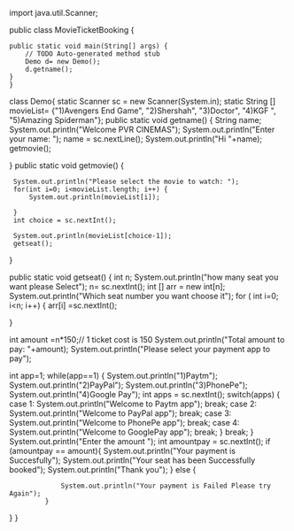 import java.util.Scanner;

public class MovieTicketBooking {

	public static void main(String[] args) {
		// TODO Auto-generated method stub
		Demo d= new Demo();
		d.getname();
	}
	}
 class Demo{
		static Scanner sc = new Scanner(System.in);
		 static String [] movieList= {"1)Avengers End Game", "2)Shershah", "3)Doctor", "4)KGF ", "5)Amazing Spiderman"};
 public static void getname() {
	 String name;
	 System.out.println("Welcome PVR CINEMAS");
	 System.out.println("Enter your name: ");
	 name = sc.nextLine();
	 System.out.println("Hi "+name);
	 getmovie();
	 
	 
 }
 public static void getmovie() {
	
	 System.out.println("Please select the movie to watch: ");
	 for(int i=0; i<movieList.length; i++) {
		 System.out.println(movieList[i]);
		
	 }
	 int choice = sc.nextInt();
	 
	 System.out.println(movieList[choice-1]);  
	 getseat();
	 
 }
 
 public static void getseat() {
	 int n;
	 System.out.println("how many seat you want please Select");
	 n= sc.nextInt();
	 int [] arr = new int[n];
System.out.println("Which seat number you want choose it");
for ( int i=0; i<n; i++) {
	arr[i] =sc.nextInt();
	
}

int amount =n*150;// 1 ticket cost is 150
System.out.println("Total amount to pay: "+amount);
System.out.println("Please select your payment app to pay");

int app=1;
while(app==1) {
	System.out.println("1)Paytm");
	System.out.println("2)PayPal");
	System.out.println("3)PhonePe");
	System.out.println("4)Google Pay");
	int apps = sc.nextInt();
	switch(apps) {
	case 1:
		System.out.println("Welcome to Paytm app");
		break;
	case 2:
		System.out.println("Welcome to PayPal app");
		break;
	case 3:
		System.out.println("Welcome to PhonePe app");
		break;
	case 4:
		System.out.println("Welcome to GooglePay app");
		break;
	}
	break;
}
            System.out.println("Enter the amount ");
          int amountpay = sc.nextInt();
             if (amountpay == amount){
	System.out.println("Your payment is Succesfully");
	System.out.println("Your seat has been Successfully booked");
	System.out.println("Thank you");
             }
             else {
            	
            	 System.out.println("Your payment is Failed Please try Again");
             }
             
 }
 }



	

	
